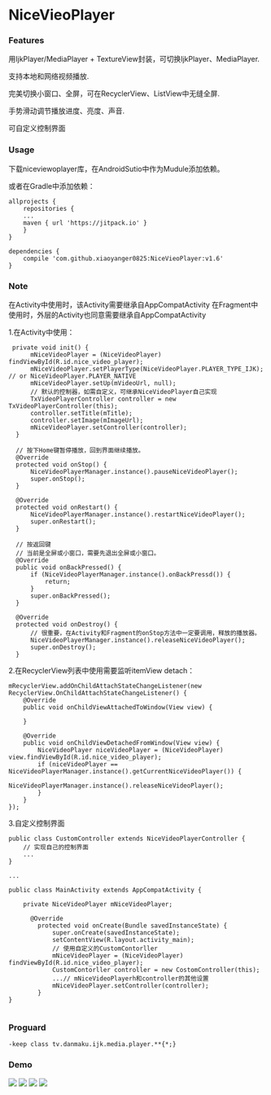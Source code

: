 # NiceVieoPlayer
### Features

 用IjkPlayer/MediaPlayer + TextureView封装，可切换IjkPlayer、MediaPlayer.
 
 支持本地和网络视频播放.
 
 完美切换小窗口、全屏，可在RecyclerView、ListView中无缝全屏.
 
 手势滑动调节播放进度、亮度、声音.
 
 可自定义控制界面
 
### Usage
下载niceviewoplayer库，在AndroidSutio中作为Mudule添加依赖。

或者在Gradle中添加依赖：

```
allprojects {
    repositories {
    ...
    maven { url 'https://jitpack.io' }
    }
}

dependencies {
    compile 'com.github.xiaoyanger0825:NiceVieoPlayer:v1.6'
}
```

### Note

在Activity中使用时，该Activity需要继承自AppCompatActivity
在Fragment中使用时，外层的Activity也同意需要继承自AppCompatActivity

1.在Activity中使用：
```
 private void init() {
      mNiceVideoPlayer = (NiceVideoPlayer) findViewById(R.id.nice_video_player);
      mNiceVideoPlayer.setPlayerType(NiceVideoPlayer.PLAYER_TYPE_IJK); // or NiceVideoPlayer.PLAYER_NATIVE
      mNiceVideoPlayer.setUp(mVideoUrl, null);
      // 默认的控制器，如需自定义，可继承NiceVideoPlayer自己实现
      TxVideoPlayerController controller = new TxVideoPlayerController(this);
      controller.setTitle(mTitle);
      controller.setImage(mImageUrl);
      mNiceVideoPlayer.setController(controller);
  }
  
  // 按下Home键暂停播放，回到界面继续播放。
  @Override
  protected void onStop() {
      NiceVideoPlayerManager.instance().pauseNiceVideoPlayer();
      super.onStop();
  }
  
  @Override
  protected void onRestart() {
      NiceVideoPlayerManager.instance().restartNiceVideoPlayer();
      super.onRestart();
  }
  
  // 按返回键
  // 当前是全屏或小窗口，需要先退出全屏或小窗口。
  @Override
  public void onBackPressed() {
      if (NiceVideoPlayerManager.instance().onBackPressd()) {
          return;
      }
      super.onBackPressed();
  }
  
  @Override
  protected void onDestroy() {
      // 很重要，在Activity和Fragment的onStop方法中一定要调用，释放的播放器。
      NiceVideoPlayerManager.instance().releaseNiceVideoPlayer();
      super.onDestroy();
  }
  ```
2.在RecyclerView列表中使用需要监听itemView detach：
```
mRecyclerView.addOnChildAttachStateChangeListener(new RecyclerView.OnChildAttachStateChangeListener() {
    @Override
    public void onChildViewAttachedToWindow(View view) {

    }

    @Override
    public void onChildViewDetachedFromWindow(View view) {
        NiceVideoPlayer niceVideoPlayer = (NiceVideoPlayer) view.findViewById(R.id.nice_video_player);
        if (niceVideoPlayer == NiceVideoPlayerManager.instance().getCurrentNiceVideoPlayer()) {
            NiceVideoPlayerManager.instance().releaseNiceVideoPlayer();
        }
    }
});
```
3.自定义控制界面

```
public class CustomController extends NiceVideoPlayerController {
    // 实现自己的控制界面
    ...
}

... 

public class MainActivity extends AppCompatActivity {

    private NiceVideoPlayer mNiceVideoPlayer;

      @Override
        protected void onCreate(Bundle savedInstanceState) {
            super.onCreate(savedInstanceState);
            setContentView(R.layout.activity_main);
            // 使用自定义的CustomContorller
            mNiceVideoPlayer = (NiceVideoPlayer) findViewById(R.id.nice_video_player);
            CustomContorller controller = new CostomController(this);
            ...// mNiceVideoPlayerh和controller的其他设置
            mNiceVideoPlayer.setController(controller);
        }
}
  
```
### Proguard
```
-keep class tv.danmaku.ijk.media.player.**{*;}
```
### Demo
![](https://github.com/xiaoyanger0825/NiceVieoPlayer/raw/master/images/aa.jpg)
![](https://github.com/xiaoyanger0825/NiceVieoPlayer/raw/master/images/bb.jpg)
![](https://github.com/xiaoyanger0825/NiceVieoPlayer/raw/master/images/cc.jpg)
![](https://github.com/xiaoyanger0825/NiceVieoPlayer/raw/master/images/dd.jpg)
